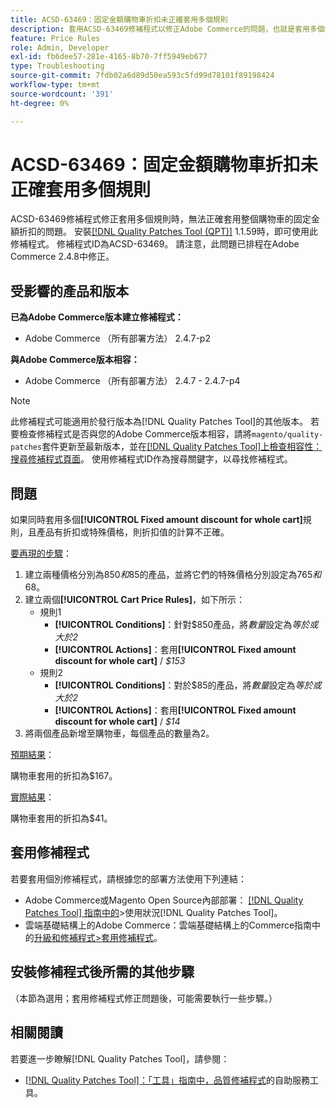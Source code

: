 ```yaml
---
title: ACSD-63469：固定金額購物車折扣未正確套用多個規則
description: 套用ACSD-63469修補程式以修正Adobe Commerce的問題，也就是套用多個規則時，無法正確套用整個購物車的固定金額折扣。
feature: Price Rules
role: Admin, Developer
exl-id: fb6dee57-281e-4165-8b70-7ff5949eb677
type: Troubleshooting
source-git-commit: 7fdb02a6d89d50ea593c5fd99d78101f89198424
workflow-type: tm+mt
source-wordcount: '391'
ht-degree: 0%

---
```


# ACSD-63469：固定金額購物車折扣未正確套用多個規則

ACSD-63469修補程式修正套用多個規則時，無法正確套用整個購物車的固定金額折扣的問題。 安裝[[!DNL Quality Patches Tool (QPT)]](/help/tools/quality-patches-tool/quality-patches-tool-to-self-serve-quality-patches.md) 1.1.59時，即可使用此修補程式。 修補程式ID為ACSD-63469。 請注意，此問題已排程在Adobe Commerce 2.4.8中修正。

## 受影響的產品和版本

**已為Adobe Commerce版本建立修補程式：**

* Adobe Commerce （所有部署方法） 2.4.7-p2

**與Adobe Commerce版本相容：**

* Adobe Commerce （所有部署方法） 2.4.7 - 2.4.7-p4

>[!NOTE]
>
>此修補程式可能適用於發行版本為[!DNL Quality Patches Tool]的其他版本。 若要檢查修補程式是否與您的Adobe Commerce版本相容，請將`magento/quality-patches`套件更新至最新版本，並在[[!DNL Quality Patches Tool]上檢查相容性：搜尋修補程式頁面](https://experienceleague.adobe.com/tools/commerce-quality-patches/index.html?lang=zh-Hant)。 使用修補程式ID作為搜尋關鍵字，以尋找修補程式。

## 問題

如果同時套用多個&#x200B;**[!UICONTROL Fixed amount discount for whole cart]**&#x200B;規則，且產品有折扣或特殊價格，則折扣值的計算不正確。

<u>要再現的步驟</u>：

1. 建立兩種價格分別為$850和$85的產品，並將它們的特殊價格分別設定為$765和$68。
1. 建立兩個&#x200B;**[!UICONTROL Cart Price Rules]**，如下所示：
   * 規則1
      * **[!UICONTROL Conditions]**：針對$850產品，將&#x200B;*數量*&#x200B;設定為&#x200B;*等於或大於2*
      * **[!UICONTROL Actions]**：套用&#x200B;**[!UICONTROL Fixed amount discount for whole cart]** / *$153*
   * 規則2
      * **[!UICONTROL Conditions]**：對於$85的產品，將&#x200B;*數量*&#x200B;設定為&#x200B;*等於或大於2*
      * **[!UICONTROL Actions]**：套用&#x200B;**[!UICONTROL Fixed amount discount for whole cart]** / *$14*
1. 將兩個產品新增至購物車，每個產品的數量為2。

<u>預期結果</u>：

購物車套用的折扣為$167。

<u>實際結果</u>：

購物車套用的折扣為$41。

## 套用修補程式

若要套用個別修補程式，請根據您的部署方法使用下列連結：

* Adobe Commerce或Magento Open Source內部部署： [[!DNL Quality Patches Tool] 指南中的](/help/tools/quality-patches-tool/usage.md)>使用狀況[!DNL Quality Patches Tool]。
* 雲端基礎結構上的Adobe Commerce：雲端基礎結構上的Commerce指南中的[升級和修補程式>套用修補程式](https://experienceleague.adobe.com/docs/commerce-cloud-service/user-guide/develop/upgrade/apply-patches.html?lang=zh-Hant)。

## 安裝修補程式後所需的其他步驟

（本節為選用；套用修補程式修正問題後，可能需要執行一些步驟。） 

## 相關閱讀

若要進一步瞭解[!DNL Quality Patches Tool]，請參閱：

* [[!DNL Quality Patches Tool]：「工具」指南中，品質修補程式](/help/tools/quality-patches-tool/quality-patches-tool-to-self-serve-quality-patches.md)的自助服務工具。

